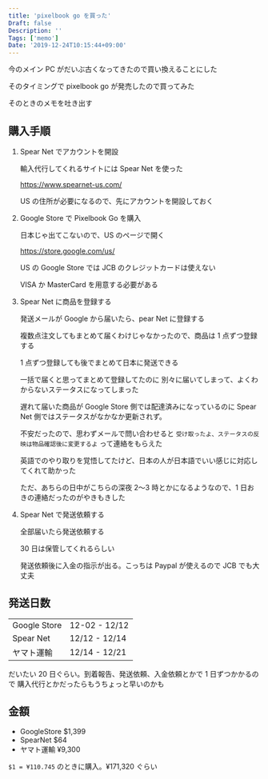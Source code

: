 ```yaml
---
title: 'pixelbook go を買った'
Draft: false
Description: ''
Tags: ['memo']
Date: '2019-12-24T10:15:44+09:00'
---
```


今のメイン PC がだいぶ古くなってきたので買い換えることにした

そのタイミングで pixelbook go が発売したので買ってみた

そのときのメモを吐き出す

<!--more-->

## 購入手順

1. Spear Net でアカウントを開設

   輸入代行してくれるサイトには Spear Net を使った

   https://www.spearnet-us.com/

   US の住所が必要になるので、先にアカウントを開設しておく

2. Google Store で Pixelbook Go を購入

   日本じゃ出てこないので、US のページで開く

   https://store.google.com/us/

   US の Google Store では JCB のクレジットカードは使えない

   VISA か MasterCard を用意する必要がある

3. Spear Net に商品を登録する

   発送メールが Google から届いたら、pear Net に登録する

   複数点注文してもまとめて届くわけじゃなかったので、商品は 1 点ずつ登録する

   1 点ずつ登録しても後でまとめて日本に発送できる

   一括で届くと思ってまとめて登録してたのに
   別々に届いてしまって、よくわからないステータスになってしまった

   遅れて届いた商品が Google Store 側では配達済みになっているのに
   Spear Net 側ではステータスがなかなか更新されず。

   不安だったので、思わずメールで問い合わせると
   `受け取ったよ、ステータスの反映は物品確認後に変更するよ` って連絡をもらえた

   英語でのやり取りを覚悟してたけど、日本の人が日本語でいい感じに対応してくれて助かった

   ただ、あちらの日中がこちらの深夜 2〜3 時とかになるようなので、1 日おきの連絡だったのがやきもきした

4. Spear Net で発送依頼する

   全部届いたら発送依頼する

   30 日は保管してくれるらしい

   発送依頼後に入金の指示が出る。こっちは Paypal が使えるので JCB でも大丈夫

## 発送日数

|              |               |
| :----------- | :------------ |
| Google Store | 12-02 - 12/12 |
| Spear Net    | 12/12 - 12/14 |
| ヤマト運輸   | 12/14 - 12/21 |

だいたい 20 日ぐらい。到着報告、発送依頼、入金依頼とかで 1 日ずつかかるので
購入代行とかだったらもうちょっと早いのかも

## 金額

- GoogleStore \$1,399
- SpearNet \$64
- ヤマト運輸 ¥9,300

`$1 = ¥110.745` のときに購入。¥171,320 ぐらい
